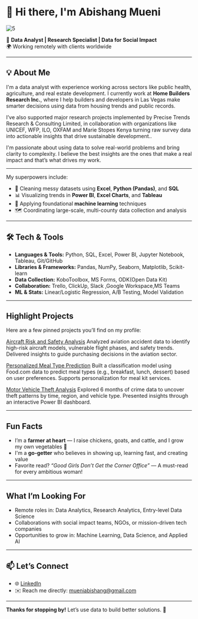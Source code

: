 # 👋 Hi there, I'm Abishang Mueni 

![5](https://github.com/user-attachments/assets/cdb4bca9-fb3c-4325-bb44-d86406d72b13)

🎯 **Data Analyst | Research Specialist | Data for Social Impact**  
🌍 Working remotely with clients worldwide  

---

## 💡 About Me  
I'm a data analyst with experience working across sectors like public health, agriculture, and real estate development. I currently work at **Home Builders Research Inc.**, where I help builders and developers in Las Vegas make smarter decisions using data from housing trends and public records.

I’ve also supported major research projects implemented by Precise Trends Research & Consulting Limited, in collaboration with organizations like UNICEF, WFP, ILO, OXFAM and Marie Stopes Kenya turning raw survey data into actionable insights that drive sustainable development..

I'm passionate about using data to solve real-world problems and bring clarity to complexity. I believe the best insights are the ones that make a real impact and that’s what drives my work.

---

My superpowers include:
- 🧹 Cleaning messy datasets using **Excel**, **Python (Pandas)**, and **SQL**
- 📊 Visualizing trends in **Power BI**, **Excel Charts**, and **Tableau**
- 🧠 Applying foundational **machine learning** techniques
- 🗺️ Coordinating large-scale, multi-county data collection and analysis

---

## 🛠️ Tech & Tools

- **Languages & Tools:** Python, SQL, Excel, Power BI, Jupyter Notebook, Tableau, Git/GitHub  
- **Libraries & Frameworks:** Pandas, NumPy, Seaborn, Matplotlib, Scikit-learn  
- **Data Collection:** KoboToolbox, MS Forms, ODK(Open Data Kit) 
- **Collaboration:** Trello, ClickUp, Slack ,Google Workspace,MS Teams
- **ML & Stats:** Linear/Logistic Regression, A/B Testing, Model Validation  

---

##  Highlight Projects  
Here are a few pinned projects you’ll find on my profile:

[Aircraft Risk and Safety Analysis](https://github.com/Abishang21/Aircraft-Risks-Analysis)
Analyzed aviation accident data to identify high-risk aircraft models, vulnerable flight phases, and safety trends. Delivered insights to guide purchasing decisions in the aviation sector.


[Personalized Meal Type Prediction](https://github.com/Abishang21/Personalized-Meal-Type-Prediction)
Built a classification model using Food.com data to predict meal types (e.g., breakfast, lunch, dessert) based on user preferences. Supports personalization for meal kit services.


[Motor Vehicle Theft Analysis](https://github.com/Abishang21/Motor-Vehicle-Theft-Analysis)
Explored 6 months of crime data to uncover theft patterns by time, region, and vehicle type. Presented insights through an interactive Power BI dashboard.


---

##  Fun Facts  
-  I’m a **farmer at heart** — I raise chickens, goats, and cattle, and I grow my own vegetables 🌿  
-  I'm a **go-getter** who believes in showing up, learning fast, and creating value  
-  Favorite read? _“Good Girls Don’t Get the Corner Office”_ — A must-read for every ambitious woman!

---

##  What I’m Looking For  
- Remote roles in: Data Analytics, Research Analytics, Entry-level Data Science  
- Collaborations with social impact teams, NGOs, or mission-driven tech companies  
- Opportunities to grow in: Machine Learning, Data Science, and Applied AI  

---

## 📫 Let’s Connect  
- 🌐 [LinkedIn](https://www.linkedin.com/in/abishangmueni/)    
- ✉️ Reach me directly: mueniabishang@gmail.com 

---

**Thanks for stopping by!** Let’s use data to build better solutions. 🚀
